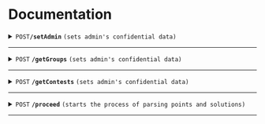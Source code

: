 # Documentation

<details>
 <summary><code>POST</code><code><b>/setAdmin</b></code> <code>(sets admin's confidential data)</code></summary>

##### Parameters

> | name     | type     | data type |
> |----------|----------|-----------|
> | key      | required | string    |
> | secret   | required | string    |
> | handle   | required | string    |
> | password | required |  string   |

##### Responses

> | http code     | content-type                      | response                                                            |
> |---------------|-----------------------------------|---------------------------------------------------------------------|
> | `201`         | `text/plain;charset=UTF-8`        | `Configuration created successfully`                                |
> | `400`         | `application/json`                | `{"code":"400","message":"Bad Request"}`                            |
> | `405`         | `text/html;charset=utf-8`         | None                                                                |

</details>

------------------------------------------------------------------------------------------

<details>
 <summary><code>POST</code> <code><b>/getGroups</b></code> <code>(sets admin's confidential data)</code></summary>

##### Parameters

> None

</details>

------------------------------------------------------------------------------------------

<details>
 <summary><code>POST</code> <code><b>/getContests</b></code> <code>(sets admin's confidential data)</code></summary>

##### Parameters

> | name     | type     | data type |
> |----------|----------|-------|
> | groupCode| required | string|


</details>

------------------------------------------------------------------------------------------

<details>
 <summary><code>POST</code> <code><b>/proceed</b></code> <code>(starts the process of parsing points and solutions)</code></summary>

##### Parameters

> | name      | type     | data type |
> |-----------|----------|-----------|
> | groupCode | required | string    |
> | contestID | required | int       |

</details>

------------------------------------------------------------------------------------------

